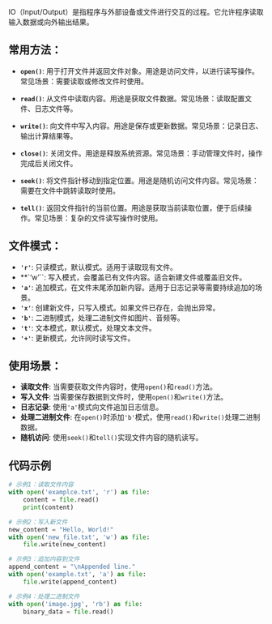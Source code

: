 IO（Input/Output）是指程序与外部设备或文件进行交互的过程。它允许程序读取输入数据或向外输出结果。

## 常用方法：

- **`open()`**: 用于打开文件并返回文件对象。用途是访问文件，以进行读写操作。常见场景：需要读取或修改文件时使用。
    
- **`read()`**: 从文件中读取内容。用途是获取文件数据。常见场景：读取配置文件、日志文件等。
    
- **`write()`**: 向文件中写入内容。用途是保存或更新数据。常见场景：记录日志、输出计算结果等。
    
- **`close()`**: 关闭文件。用途是释放系统资源。常见场景：手动管理文件时，操作完成后关闭文件。
    
- **`seek()`**: 将文件指针移动到指定位置。用途是随机访问文件内容。常见场景：需要在文件中跳转读取时使用。
    
- **`tell()`**: 返回文件指针的当前位置。用途是获取当前读取位置，便于后续操作。常见场景：复杂的文件读写操作时使用。
    

## 文件模式：

- **`'r'`**: 只读模式，默认模式。适用于读取现有文件。
- **`‘w’``: 写入模式，会覆盖已有文件内容。适合新建文件或覆盖旧文件。
- **`'a'`**: 追加模式，在文件末尾添加新内容。适用于日志记录等需要持续追加的场景。
- **`'x'`**: 创建新文件，只写入模式。如果文件已存在，会抛出异常。
- **`'b'`**: 二进制模式，处理二进制文件如图片、音频等。
- **`'t'`**: 文本模式，默认模式，处理文本文件。
- **`'+'`**: 更新模式，允许同时读写文件。

## 使用场景：

- **读取文件**: 当需要获取文件内容时，使用`open()`和`read()`方法。
- **写入文件**: 当需要保存数据到文件时，使用`open()`和`write()`方法。
- **日志记录**: 使用`'a'`模式向文件追加日志信息。
- **处理二进制文件**: 在`open()`时添加`'b'`模式，使用`read()`和`write()`处理二进制数据。
- **随机访问**: 使用`seek()`和`tell()`实现文件内容的随机读写。

## 代码示例

```python
# 示例1：读取文件内容
with open('examplce.txt', 'r') as file:
    content = file.read()
    print(content)

# 示例2：写入新文件
new_content = "Hello, World!"
with open('new_file.txt', 'w') as file:
    file.write(new_content)

# 示例3：追加内容到文件
append_content = "\nAppended line."
with open('example.txt', 'a') as file:
    file.write(append_content)

# 示例4：处理二进制文件
with open('image.jpg', 'rb') as file:
    binary_data = file.read()
```